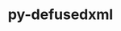 ---
title: "py-defusedxml"
layout: cache
categories: [package, develop-2025-02-16]
meta: {"compilers": ["gcc@=11.1.0", "gcc@=11.4.0", "oneapi@=2024.2.1"], "num_specs": 6, "num_specs_by_stack": {"data-vis-sdk": 1, "e4s": 3, "e4s-oneapi": 2, "root": 6}, "oss": ["ubuntu20.04", "ubuntu22.04"], "platforms": ["linux"], "stacks": ["data-vis-sdk", "e4s", "e4s-oneapi", "root"], "targets": ["x86_64_v3"], "versions": ["0.7.1"]}
spec_details: [{"compiler": "gcc@=11.1.0", "hash": "427d6o6sm535fmzm7j736c5v35o3fea4", "os": "ubuntu20.04", "platform": "linux", "size": "-", "stacks": ["data-vis-sdk", "root"], "tarball": "https://binaries.spack.io/develop-2025-02-16/build_cache/linux-ubuntu20.04-x86_64_v3/gcc-11.1.0/py-defusedxml-0.7.1/linux-ubuntu20.04-x86_64_v3-gcc-11.1.0-py-defusedxml-0.7.1-427d6o6sm535fmzm7j736c5v35o3fea4.spack", "target": "x86_64_v3", "variants": ["build_system=python_pip"], "versions": ["0.7.1"]}, {"compiler": "gcc@=11.4.0", "hash": "mthxpkoz2xh2prdq646tm3l2ssp7kc25", "os": "ubuntu22.04", "platform": "linux", "size": "-", "stacks": ["e4s", "root"], "tarball": "https://binaries.spack.io/develop-2025-02-16/build_cache/linux-ubuntu22.04-x86_64_v3/gcc-11.4.0/py-defusedxml-0.7.1/linux-ubuntu22.04-x86_64_v3-gcc-11.4.0-py-defusedxml-0.7.1-mthxpkoz2xh2prdq646tm3l2ssp7kc25.spack", "target": "x86_64_v3", "variants": ["build_system=python_pip"], "versions": ["0.7.1"]}, {"compiler": "gcc@=11.4.0", "hash": "hh5tnrnulccudmlvx6kvxaywplsqjmgv", "os": "ubuntu22.04", "platform": "linux", "size": "-", "stacks": ["e4s", "root"], "tarball": "https://binaries.spack.io/develop-2025-02-16/build_cache/linux-ubuntu22.04-x86_64_v3/gcc-11.4.0/py-defusedxml-0.7.1/linux-ubuntu22.04-x86_64_v3-gcc-11.4.0-py-defusedxml-0.7.1-hh5tnrnulccudmlvx6kvxaywplsqjmgv.spack", "target": "x86_64_v3", "variants": ["build_system=python_pip"], "versions": ["0.7.1"]}, {"compiler": "gcc@=11.4.0", "hash": "ku2ty2vbp5ikktb526uiabsyag3rz3kd", "os": "ubuntu22.04", "platform": "linux", "size": "-", "stacks": ["e4s", "root"], "tarball": "https://binaries.spack.io/develop-2025-02-16/build_cache/linux-ubuntu22.04-x86_64_v3/gcc-11.4.0/py-defusedxml-0.7.1/linux-ubuntu22.04-x86_64_v3-gcc-11.4.0-py-defusedxml-0.7.1-ku2ty2vbp5ikktb526uiabsyag3rz3kd.spack", "target": "x86_64_v3", "variants": ["build_system=python_pip"], "versions": ["0.7.1"]}, {"compiler": "oneapi@=2024.2.1", "hash": "ku56f55avkirecj2t4xyl3oasmlsxiei", "os": "ubuntu22.04", "platform": "linux", "size": "-", "stacks": ["e4s-oneapi", "root"], "tarball": "https://binaries.spack.io/develop-2025-02-16/build_cache/linux-ubuntu22.04-x86_64_v3/oneapi-2024.2.1/py-defusedxml-0.7.1/linux-ubuntu22.04-x86_64_v3-oneapi-2024.2.1-py-defusedxml-0.7.1-ku56f55avkirecj2t4xyl3oasmlsxiei.spack", "target": "x86_64_v3", "variants": ["build_system=python_pip"], "versions": ["0.7.1"]}, {"compiler": "oneapi@=2024.2.1", "hash": "odywzylxt2dts2xrjr6qbi7kcsbbqjvn", "os": "ubuntu22.04", "platform": "linux", "size": "-", "stacks": ["e4s-oneapi", "root"], "tarball": "https://binaries.spack.io/develop-2025-02-16/build_cache/linux-ubuntu22.04-x86_64_v3/oneapi-2024.2.1/py-defusedxml-0.7.1/linux-ubuntu22.04-x86_64_v3-oneapi-2024.2.1-py-defusedxml-0.7.1-odywzylxt2dts2xrjr6qbi7kcsbbqjvn.spack", "target": "x86_64_v3", "variants": ["build_system=python_pip"], "versions": ["0.7.1"]}]
---